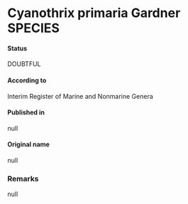 # Cyanothrix primaria Gardner SPECIES

#### Status
DOUBTFUL

#### According to
Interim Register of Marine and Nonmarine Genera

#### Published in
null

#### Original name
null

### Remarks
null